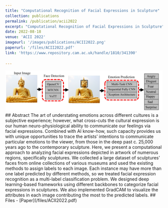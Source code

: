 ```yaml
---
title: "Computational Recognition of Facial Expressions in Sculpture"
collection: publications
permalink: /publication/acii2022
excerpt: "Computational Recognition of Facial Expressions in Sculpture"
date: 2022-08-18
venue: 'ACII 2022'
imageurl: '/images/publications/ACII2022.png'
paperurl: '/files/ACII2022.pdf'
link: 'https://www.repository.cam.ac.uk/handle/1810/341390'

---
```

<center><img src = '/images/publications/ACII2022.png'></center>
## Abstract  
The art of understating emotions across different
cultures is a subjective experience; however, what cross-cuts
the cultural expression is our human neuro-physiological ability
to communicate our feelings via facial expressions. Combined
with AI know-how, such capacity provides us with unique
opportunities to trace the artists’ intentions to communicate
particular emotions to the viewer, from those in the deep past
c. 25,000 years ago to the contemporary sculpture. Here, we
present a computational approach to analyzing facial expressions
depicted in artwork of numerous regions, specifically sculptures.
We collected a large dataset of sculptures’ faces from online
collections of various museums and used the existing methods to
assign labels to each image. Each instance may have more than
one label predicted by different methods, so we treated facial
expression recognition as a multi-label classification problem.
We designed deep learning-based frameworks using different
backbones to categorize facial expressions in sculptures. We also
implemented GradCAM to visualize the attributes in each image
contributing the most to the predicted labels.
## Files
- [Paper](/files/ACII2022.pdf)
